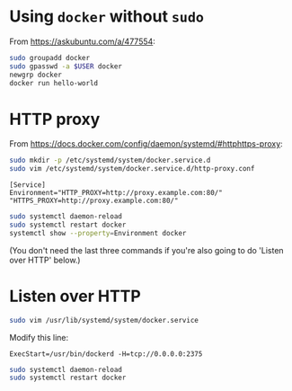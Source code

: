 # Using `docker` without `sudo`
From https://askubuntu.com/a/477554:
```bash
sudo groupadd docker
sudo gpasswd -a $USER docker
newgrp docker
docker run hello-world
```

# HTTP proxy
From https://docs.docker.com/config/daemon/systemd/#httphttps-proxy:
```bash
sudo mkdir -p /etc/systemd/system/docker.service.d
sudo vim /etc/systemd/system/docker.service.d/http-proxy.conf
```
```
[Service]
Environment="HTTP_PROXY=http://proxy.example.com:80/" "HTTPS_PROXY=http://proxy.example.com:80/"
```
```bash
sudo systemctl daemon-reload
sudo systemctl restart docker
systemctl show --property=Environment docker
```

(You don't need the last three commands if you're also going to do 'Listen over HTTP' below.)

# Listen over HTTP
```bash
sudo vim /usr/lib/systemd/system/docker.service
```
Modify this line:
```
ExecStart=/usr/bin/dockerd -H=tcp://0.0.0.0:2375
```
```bash
sudo systemctl daemon-reload
sudo systemctl restart docker
```
